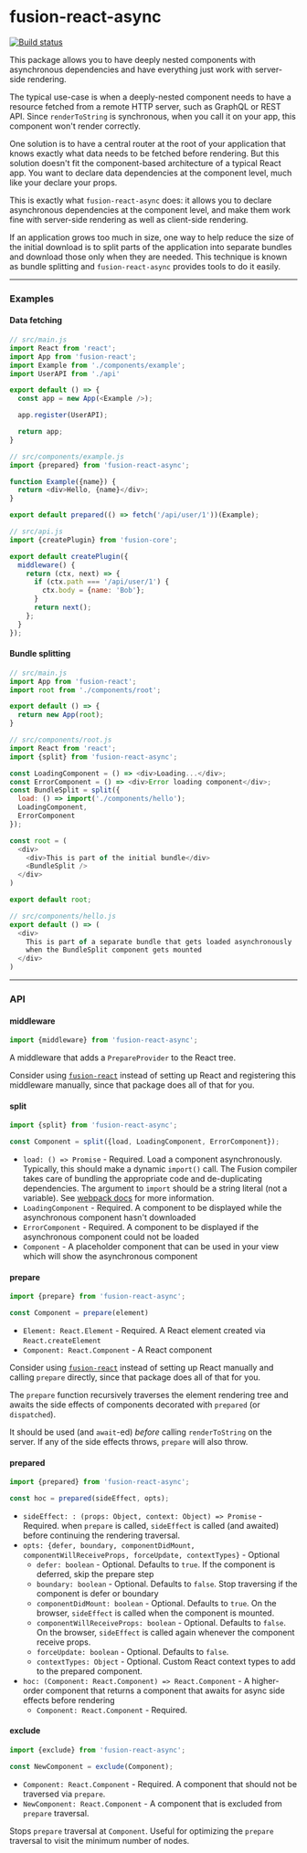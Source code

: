 # fusion-react-async

[![Build status](https://badge.buildkite.com/7037953b28b5737bad5844360b3ceef38b3aab09b6fd31587d.svg?branch=master)](https://buildkite.com/uberopensource/fusion-react-async)

This package allows you to have deeply nested components with asynchronous dependencies and have everything just work with server-side rendering.

The typical use-case is when a deeply-nested component needs to have a resource fetched from a remote HTTP server, such as GraphQL or REST API. Since `renderToString` is synchronous, when you call it on your app, this component won't render correctly.

One solution is to have a central router at the root of your application that knows exactly what data needs to be fetched before rendering. But this solution doesn't fit the component-based architecture of a typical React app. You want to declare data dependencies at the component level, much like your declare your props.

This is exactly what `fusion-react-async` does: it allows you to declare asynchronous dependencies at the component level, and make them work fine with server-side rendering as well as client-side rendering.

If an application grows too much in size, one way to help reduce the size of the initial download is to split parts of the application into separate bundles and download those only when they are needed. This technique is known
as bundle splitting and `fusion-react-async` provides tools to do it easily.

---

### Examples

#### Data fetching

```js
// src/main.js
import React from 'react';
import App from 'fusion-react';
import Example from './components/example';
import UserAPI from './api'

export default () => {
  const app = new App(<Example />);

  app.register(UserAPI);

  return app;
}

// src/components/example.js
import {prepared} from 'fusion-react-async';

function Example({name}) {
  return <div>Hello, {name}</div>;
}

export default prepared(() => fetch('/api/user/1'))(Example);

// src/api.js
import {createPlugin} from 'fusion-core';

export default createPlugin({
  middleware() {
    return (ctx, next) => {
      if (ctx.path === '/api/user/1') {
        ctx.body = {name: 'Bob'};
      }
      return next();
    };
  }
});
```

#### Bundle splitting

```js
// src/main.js
import App from 'fusion-react';
import root from './components/root';

export default () => {
  return new App(root);
}

// src/components/root.js
import React from 'react';
import {split} from 'fusion-react-async';

const LoadingComponent = () => <div>Loading...</div>;
const ErrorComponent = () => <div>Error loading component</div>;
const BundleSplit = split({
  load: () => import('./components/hello');
  LoadingComponent,
  ErrorComponent
});

const root = (
  <div>
    <div>This is part of the initial bundle</div>
    <BundleSplit />
  </div>
)

export default root;

// src/components/hello.js
export default () => (
  <div>
    This is part of a separate bundle that gets loaded asynchronously
    when the BundleSplit component gets mounted
  </div>
)
```

---

### API

#### middleware

```js
import {middleware} from 'fusion-react-async';
```

A middleware that adds a `PrepareProvider` to the React tree.

Consider using [`fusion-react`](https://github.com/fusionjs/fusion-react) instead of setting up React and registering this middleware manually, since that package does all of that for you.

#### split

```js
import {split} from 'fusion-react-async';

const Component = split({load, LoadingComponent, ErrorComponent});
```

- `load: () => Promise` - Required. Load a component asynchronously. Typically, this should make a dynamic `import()` call.
  The Fusion compiler takes care of bundling the appropriate code and de-duplicating dependencies. The argument to `import` should be a string literal (not a variable). See [webpack docs](https://webpack.js.org/api/module-methods/#import-) for more information.
- `LoadingComponent` - Required. A component to be displayed while the asynchronous component hasn't downloaded
- `ErrorComponent` - Required. A component to be displayed if the asynchronous component could not be loaded
- `Component` - A placeholder component that can be used in your view which will show the asynchronous component

#### prepare

```js
import {prepare} from 'fusion-react-async';

const Component = prepare(element)
```

- `Element: React.Element` - Required. A React element created via `React.createElement`
- `Component: React.Component` - A React component

Consider using [`fusion-react`](https://github.com/fusionjs/fusion-react) instead of setting up React manually and calling `prepare` directly, since that package does all of that for you.

The `prepare` function recursively traverses the element rendering tree and awaits the side effects of components decorated with `prepared` (or `dispatched`).

It should be used (and `await`-ed) *before* calling `renderToString` on the server. If any of the side effects throws, `prepare` will also throw.

#### prepared

```js
import {prepared} from 'fusion-react-async';

const hoc = prepared(sideEffect, opts);
```

- `sideEffect: : (props: Object, context: Object) => Promise` - Required. when `prepare` is called, `sideEffect` is called (and awaited) before continuing the rendering traversal.
- `opts: {defer, boundary, componentDidMount, componentWillReceiveProps, forceUpdate, contextTypes}` - Optional
  - `defer: boolean` - Optional. Defaults to `true`. If the component is deferred, skip the prepare step
  - `boundary: boolean` - Optional. Defaults to `false`. Stop traversing if the component is defer or boundary
  - `componentDidMount: boolean` - Optional. Defaults to `true`. On the browser, `sideEffect` is called when the component is mounted.
  - `componentWillReceiveProps: boolean` - Optional. Defaults to `false`. On the browser, `sideEffect` is called again whenever the component receive props.
  - `forceUpdate: boolean` - Optional. Defaults to `false`.
  - `contextTypes: Object` - Optional. Custom React context types to add to the prepared component.
- `hoc: (Component: React.Component) => React.Component` - A higher-order component that returns a component that awaits for async side effects before rendering
  - `Component: React.Component` - Required.

#### exclude

```js
import {exclude} from 'fusion-react-async';

const NewComponent = exclude(Component);
```

- `Component: React.Component` - Required. A component that should not be traversed via `prepare`.
- `NewComponent: React.Component` - A component that is excluded from `prepare` traversal.

Stops `prepare` traversal at `Component`. Useful for optimizing the `prepare` traversal to visit the minimum number of nodes.
